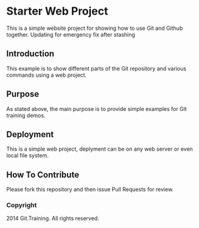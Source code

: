 # Starter Web Project

This is a simple website project for showing how to use Git and Github together.  Updating for emergency fix after stashing

## Introduction

This example is to show different parts of the Git repository and various commands using a web project.

## Purpose

As stated above, the main purpose is to provide simple examples for Git training demos.

## Deployment

This is a simple web project, deplyment can be on any web server or even local file system.

## How To Contribute

Please fork this repository and then issue Pull Requests for review.

### Copyright

2014 Git.Training. All rights reserved.